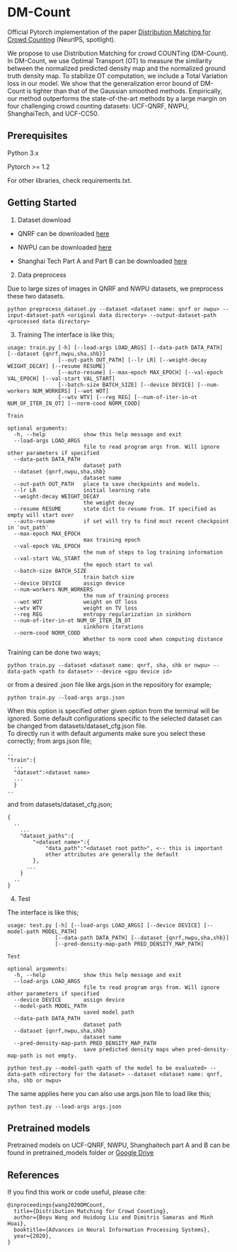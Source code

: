 # DM-Count

Official Pytorch implementation of the paper [Distribution Matching for Crowd Counting](https://arxiv.org/pdf/2009.13077.pdf) (NeurIPS, spotlight).

We propose to use Distribution Matching for crowd COUNTing (DM-Count). In DM-Count, we use Optimal Transport (OT) to measure the similarity between the normalized predicted density map and the normalized ground truth density map. To stabilize OT computation, we include a Total Variation loss in our model. We show that the generalization error bound of DM-Count is tighter than that of the Gaussian smoothed methods. Empirically, our method outperforms the state-of-the-art methods by a large margin on four challenging crowd counting datasets: UCF-QNRF, NWPU, ShanghaiTech, and UCF-CC50.

## Prerequisites

Python 3.x

Pytorch >= 1.2

For other libraries, check requirements.txt.

## Getting Started
1. Dataset download

+ QNRF can be downloaded [here](https://www.crcv.ucf.edu/data/ucf-qnrf/)

+ NWPU can be downloaded [here](https://www.crowdbenchmark.com/nwpucrowd.html)

+ Shanghai Tech Part A and Part B can be downloaded [here](https://www.kaggle.com/tthien/shanghaitech)

2. Data preprocess

Due to large sizes of images in QNRF and NWPU datasets, we preprocess these two datasets.

```
python preprocess_dataset.py --dataset <dataset name: qnrf or nwpu> --input-dataset-path <original data directory> --output-dataset-path <processed data directory> 
```
    
3. Training
The interface is like this;
```
usage: train.py [-h] [--load-args LOAD_ARGS] [--data-path DATA_PATH] [--dataset {qnrf,nwpu,sha,shb}]
                [--out-path OUT_PATH] [--lr LR] [--weight-decay WEIGHT_DECAY] [--resume RESUME]
                [--auto-resume] [--max-epoch MAX_EPOCH] [--val-epoch VAL_EPOCH] [--val-start VAL_START]
                [--batch-size BATCH_SIZE] [--device DEVICE] [--num-workers NUM_WORKERS] [--wot WOT]
                [--wtv WTV] [--reg REG] [--num-of-iter-in-ot NUM_OF_ITER_IN_OT] [--norm-cood NORM_COOD]

Train

optional arguments:
  -h, --help            show this help message and exit
  --load-args LOAD_ARGS
                        file to read program args from. Will ignore other parameters if specified
  --data-path DATA_PATH
                        dataset path
  --dataset {qnrf,nwpu,sha,shb}
                        dataset name
  --out-path OUT_PATH   place to save checkpoints and models.
  --lr LR               initial learning rate
  --weight-decay WEIGHT_DECAY
                        the weight decay
  --resume RESUME       state dict to resume from. If specified as empty will start over
  --auto-resume         if set will try to find most recent checkpoint in 'out_path'
  --max-epoch MAX_EPOCH
                        max training epoch
  --val-epoch VAL_EPOCH
                        the num of steps to log training information
  --val-start VAL_START
                        the epoch start to val
  --batch-size BATCH_SIZE
                        train batch size
  --device DEVICE       assign device
  --num-workers NUM_WORKERS
                        the num of training process
  --wot WOT             weight on OT loss
  --wtv WTV             weight on TV loss
  --reg REG             entropy regularization in sinkhorn
  --num-of-iter-in-ot NUM_OF_ITER_IN_OT
                        sinkhorn iterations
  --norm-cood NORM_COOD
                        Whether to norm cood when computing distance
```
Training can be done two ways;
```
python train.py --dataset <dataset name: qnrf, sha, shb or nwpu> --data-path <path to dataset> --device <gpu device id>
```  
 or from a desired .json file like args.json in the repository for example;
```
python train.py --load-args args.json
```
When this option is specified other given option from the terminal will be ignored. Some default configurations specific to the selected dataset can be changed from datasets/dataset_cfg.json file.  
To directly run it with default arguments 
make sure you select these correctly;
from args.json file;
```
..
"train":{
  ...
  "dataset":<dataset name>
  ...
  }
..
```
and from datasets/dataset_cfg.json;
```
{
  ..
    ...
    "dataset_paths":{
        "<dataset name>":{
            "data_path":"<dataset root path>", <-- this is important
            other attributes are generally the default
        },
      ...
    }
  ..
}
```


4. Test

The interface is like this;
```
usage: test.py [-h] [--load-args LOAD_ARGS] [--device DEVICE] [--model-path MODEL_PATH]
               [--data-path DATA_PATH] [--dataset {qnrf,nwpu,sha,shb}]
               [--pred-density-map-path PRED_DENSITY_MAP_PATH]

Test

optional arguments:
  -h, --help            show this help message and exit
  --load-args LOAD_ARGS
                        file to read program args from. Will ignore other parameters if specified
  --device DEVICE       assign device
  --model-path MODEL_PATH
                        saved model path
  --data-path DATA_PATH
                        dataset path
  --dataset {qnrf,nwpu,sha,shb}
                        dataset name
  --pred-density-map-path PRED_DENSITY_MAP_PATH
                        save predicted density maps when pred-density-map-path is not empty.
```
```
python test.py --model-path <path of the model to be evaluated> --data-path <directory for the dataset> --dataset <dataset name: qnrf, sha, shb or nwpu>
```
The same applies here you can also use args.json file to load like this;
```
python test.py --load-args args.json
```

## Pretrained models

Pretrained models on UCF-QNRF, NWPU, Shanghaitech part A and B can be found in pretrained_models folder or [Google Drive](https://drive.google.com/drive/folders/10U7F4iW_aPICM5-qJq21SXLLkzlum9tX?usp=sharing)

## References
If you find this work or code useful, please cite:

```
@inproceedings{wang2020DMCount,
  title={Distribution Matching for Crowd Counting},
  author={Boyu Wang and Huidong Liu and Dimitris Samaras and Minh Hoai},
  booktitle={Advances in Neural Information Processing Systems},
  year={2020},
}
```
